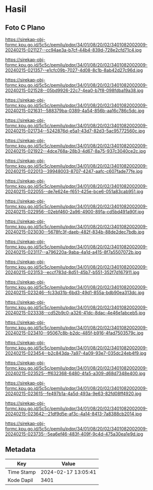 # Hasil

## Foto C Plano

https://sirekap-obj-formc.kpu.go.id/5c5c/pemilu/pdpr/34/01/08/20/02/3401082002009-20240215-021127--cc94ae3a-b7cf-44b4-839d-728e2cfd71c4.jpg

https://sirekap-obj-formc.kpu.go.id/5c5c/pemilu/pdpr/34/01/08/20/02/3401082002009-20240215-021357--e1cfc09b-7027-4d08-8c1b-8ab42d27c96d.jpg

https://sirekap-obj-formc.kpu.go.id/5c5c/pemilu/pdpr/34/01/08/20/02/3401082002009-20240215-021528--05bd9926-22c7-4ea0-b7f8-098fdba19a38.jpg

https://sirekap-obj-formc.kpu.go.id/5c5c/pemilu/pdpr/34/01/08/20/02/3401082002009-20240215-021631--588379ba-0389-4a54-856b-aa16c786c5dc.jpg

https://sirekap-obj-formc.kpu.go.id/5c5c/pemilu/pdpr/34/01/08/20/02/3401082002009-20240215-021734--5242876d-e5a1-43d7-82d3-5ac95772560c.jpg

https://sirekap-obj-formc.kpu.go.id/5c5c/pemilu/pdpr/34/01/08/20/02/3401082002009-20240215-021922--4dce768a-28b3-4d67-8a75-937c3040ce2c.jpg

https://sirekap-obj-formc.kpu.go.id/5c5c/pemilu/pdpr/34/01/08/20/02/3401082002009-20240215-022013--39948003-8707-4247-aafc-c607fade77fe.jpg

https://sirekap-obj-formc.kpu.go.id/5c5c/pemilu/pdpr/34/01/08/20/02/3401082002009-20240215-022055--de7e624e-f651-425e-bce6-051a83cab951.jpg

https://sirekap-obj-formc.kpu.go.id/5c5c/pemilu/pdpr/34/01/08/20/02/3401082002009-20240215-022956--02ebf460-2a96-4900-891a-cd5bd491a90f.jpg

https://sirekap-obj-formc.kpu.go.id/5c5c/pemilu/pdpr/34/01/08/20/02/3401082002009-20240215-023030--5678fc3f-daeb-482f-834b-88de2dec7bdb.jpg

https://sirekap-obj-formc.kpu.go.id/5c5c/pemilu/pdpr/34/01/08/20/02/3401082002009-20240215-023117--a796220a-9aba-4a1d-a415-8f7a5507072b.jpg

https://sirekap-obj-formc.kpu.go.id/5c5c/pemilu/pdpr/34/01/08/20/02/3401082002009-20240215-023153--eccf783d-8d51-45b7-b551-352f7d167911.jpg

https://sirekap-obj-formc.kpu.go.id/5c5c/pemilu/pdpr/34/01/08/20/02/3401082002009-20240215-023246--fc33d31b-6bd3-49d1-855a-bdb90ea313dc.jpg

https://sirekap-obj-formc.kpu.go.id/5c5c/pemilu/pdpr/34/01/08/20/02/3401082002009-20240215-023338--cd52b9c0-a326-41dc-8dac-4e46e1abceb5.jpg

https://sirekap-obj-formc.kpu.go.id/5c5c/pemilu/pdpr/34/01/08/20/02/3401082002009-20240215-023410--95067c8b-b2dc-485f-b916-4fad7503579c.jpg

https://sirekap-obj-formc.kpu.go.id/5c5c/pemilu/pdpr/34/01/08/20/02/3401082002009-20240215-023454--b2c843da-7a97-4a09-93e7-035dc24eb4f9.jpg

https://sirekap-obj-formc.kpu.go.id/5c5c/pemilu/pdpr/34/01/08/20/02/3401082002009-20240215-023525--ff632368-6480-4fa5-a309-d68d7348e400.jpg

https://sirekap-obj-formc.kpu.go.id/5c5c/pemilu/pdpr/34/01/08/20/02/3401082002009-20240215-023615--fe497b1a-4a5d-493a-9e63-82fd08ff4920.jpg

https://sirekap-obj-formc.kpu.go.id/5c5c/pemilu/pdpr/34/01/08/20/02/3401082002009-20240215-023642--21df9d5e-af3c-4a14-8413-7a8388cb2014.jpg

https://sirekap-obj-formc.kpu.go.id/5c5c/pemilu/pdpr/34/01/08/20/02/3401082002009-20240215-023735--5ea6ef46-483f-409f-9c4d-475a30ea1e9d.jpg


## Metadata

| Key        | Value               |
| ---------- | ------------------- |
| Time Stamp | 2024-02-17 13:05:41 |
| Kode Dapil | 3401                |



